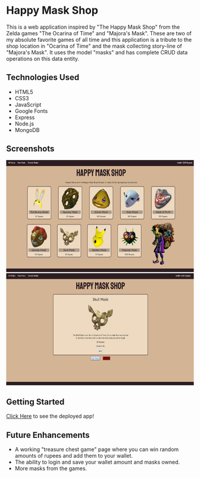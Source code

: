
# Happy Mask Shop

This is a web application inspired by "The Happy Mask Shop" from the Zelda games "The Ocarina of Time" and "Majora's Mask". These are two of my absolute favorite games of all time and this application is a tribute to the shop location in "Ocarina of Time" and the mask collecting story-line of "Majora's Mask". It uses the model "masks" and has complete CRUD data operations on this data entity. 

## Technologies Used  

- HTML5
- CSS3
- JavaScript
- Google Fonts
- Express
- Node.js
- MongoDB

## Screenshots

<img src="public/images/Screen Shot 2023-02-06 at 12.38.30 PM.png" alt="Screenshot of index page" style="height: 300px; width:600px;"/>
<img src="public/images/Screen Shot 2023-02-06 at 12.42.12 PM.png" alt="Screenshot of show page" style="height: 300px; width:600px;"/>

## Getting Started

[Click Here](https://happy-mask-shop.herokuapp.com/) to see the deployed app!

## Future Enhancements

- A working "treasure chest game" page where you can win random amounts of rupees and add them to your wallet.
- The ability to login and save your wallet amount and masks owned. 
- More masks from the games.

